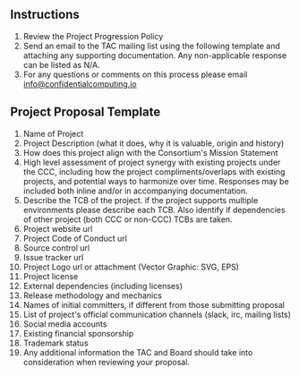## Instructions
1.  Review the Project Progression Policy
2.  Send an email to the TAC mailing list using the following template and attaching any supporting documentation. Any non-applicable response can be listed as N/A.
3.  For any questions or comments on this process please email info@confidentialcomputing.io

## Project Proposal Template
1.  Name of Project
2.  Project Description (what it does, why it is valuable, origin and history)
3.  How does this project align with the Consortium's Mission Statement
4.  High level assessment of project synergy with existing projects under the CCC, including how the project compliments/overlaps with existing projects, and potential ways to harmonize over time. Responses may be included both inline and/or in accompanying documentation.
5. Describe the TCB of the project. if the project supports multiple environments please describe each TCB. Also identify if dependencies of other project (both CCC or non-CCC) TCBs are taken.
6.  Project website url
7.  Project Code of Conduct url
8.  Source control url
9.  Issue tracker url
10.  Project Logo url or attachment (Vector Graphic: SVG, EPS)
11. Project license
12. External dependencies (including licenses)
13. Release methodology and mechanics
14. Names of initial committers, if different from those submitting proposal
15. List of project's official communication channels (slack, irc, mailing lists)
16. Social media accounts
17. Existing financial sponsorship
18. Trademark status
19. Any additional information the TAC and Board should take into consideration when reviewing your proposal.
